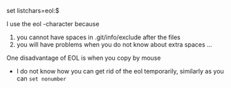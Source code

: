 set listchars=eol:$

I use the eol -character because

1. you cannot have spaces in .git/info/exclude after the files
2. you will have problems when you do not know about extra spaces
...

One disadvantage of EOL is when you copy by mouse
 - I do not know how you can get rid of the eol temporarily,
   similarly as you can `set nonumber`

